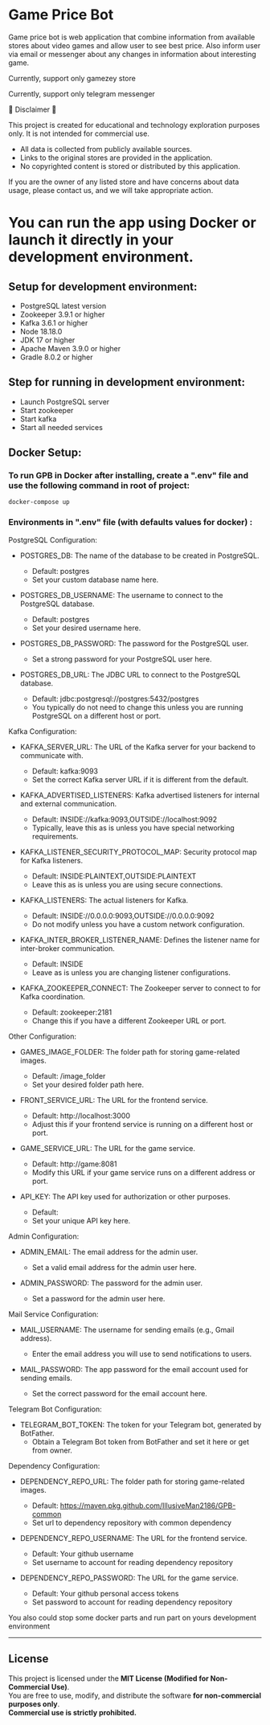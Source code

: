 # Game Price Bot

 Game price bot is web application that combine information from available stores about video games and allow user to see best price.
 Also inform user via email or messenger about any changes in information about interesting game.

Currently, support only gamezey store

Currently, support only telegram messenger

🚨 Disclaimer 🚨

This project is created for educational and technology exploration purposes only. It is not intended for commercial use.

 * All data is collected from publicly available sources.
  * Links to the original stores are provided in the application.
  * No copyrighted content is stored or distributed by this application.

If you are the owner of any listed store and have concerns about data usage, please contact us, 
and we will take appropriate action.

# You can run the app using Docker or launch it directly in your development environment.

## Setup for development environment:

* PostgreSQL latest version
* Zookeeper 3.9.1 or higher
* Kafka 3.6.1 or higher
* Node 18.18.0
* JDK 17 or higher
* Apache Maven 3.9.0 or higher
* Gradle 8.0.2 or higher

## Step for running in development environment:

* Launch PostgreSQL server
* Start zookeeper 
* Start kafka 
* Start all needed services 

## Docker Setup:

### To run GPB in Docker after installing, create a ".env" file and use the following command in root of project:

```console
docker-compose up
```

### Environments in ".env" file (with defaults values for docker) :

PostgreSQL Configuration:
* POSTGRES_DB: The name of the database to be created in PostgreSQL.
  * Default: postgres
  * Set your custom database name here.

* POSTGRES_DB_USERNAME: The username to connect to the PostgreSQL database.
  * Default: postgres
  * Set your desired username here.

* POSTGRES_DB_PASSWORD: The password for the PostgreSQL user.
  * Set a strong password for your PostgreSQL user here.

* POSTGRES_DB_URL: The JDBC URL to connect to the PostgreSQL database.
  * Default: jdbc:postgresql://postgres:5432/postgres
  * You typically do not need to change this unless you are running PostgreSQL on a different host or port.

Kafka Configuration:
* KAFKA_SERVER_URL: The URL of the Kafka server for your backend to communicate with.
  * Default: kafka:9093
  * Set the correct Kafka server URL if it is different from the default.

* KAFKA_ADVERTISED_LISTENERS: Kafka advertised listeners for internal and external communication.
  * Default: INSIDE://kafka:9093,OUTSIDE://localhost:9092
  * Typically, leave this as is unless you have special networking requirements.

* KAFKA_LISTENER_SECURITY_PROTOCOL_MAP: Security protocol map for Kafka listeners.
  * Default: INSIDE:PLAINTEXT,OUTSIDE:PLAINTEXT
  * Leave this as is unless you are using secure connections.

* KAFKA_LISTENERS: The actual listeners for Kafka.
  * Default: INSIDE://0.0.0.0:9093,OUTSIDE://0.0.0.0:9092
  * Do not modify unless you have a custom network configuration.

* KAFKA_INTER_BROKER_LISTENER_NAME: Defines the listener name for inter-broker communication.
  * Default: INSIDE
  * Leave as is unless you are changing listener configurations.

* KAFKA_ZOOKEEPER_CONNECT: The Zookeeper server to connect to for Kafka coordination.
  * Default: zookeeper:2181
  * Change this if you have a different Zookeeper URL or port.

Other Configuration:

* GAMES_IMAGE_FOLDER: The folder path for storing game-related images.
  * Default: /image_folder
  * Set your desired folder path here.

* FRONT_SERVICE_URL: The URL for the frontend service.
  * Default: http://localhost:3000
  * Adjust this if your frontend service is running on a different host or port.

* GAME_SERVICE_URL: The URL for the game service.
  * Default: http://game:8081
  * Modify this URL if your game service runs on a different address or port.

* API_KEY: The API key used for authorization or other purposes.
  * Default: 
  * Set your unique API key here.

Admin Configuration:
* ADMIN_EMAIL: The email address for the admin user.
  * Set a valid email address for the admin user here.

* ADMIN_PASSWORD: The password for the admin user.
  * Set a password for the admin user here.

Mail Service Configuration:
* MAIL_USERNAME: The username for sending emails (e.g., Gmail address).
  * Enter the email address you will use to send notifications to users.

* MAIL_PASSWORD: The app password for the email account used for sending emails.
  * Set the correct password for the email account here.

Telegram Bot Configuration:
* TELEGRAM_BOT_TOKEN: The token for your Telegram bot, generated by BotFather.
  * Obtain a Telegram Bot token from BotFather and set it here or get from owner.

Dependency Configuration:
* DEPENDENCY_REPO_URL: The folder path for storing game-related images.
  * Default: https://maven.pkg.github.com/IllusiveMan2186/GPB-common
  * Set url to dependency repository with common dependency

* DEPENDENCY_REPO_USERNAME: The URL for the frontend service.
  * Default: Your github username
  * Set username to account for reading dependency repository

* DEPENDENCY_REPO_PASSWORD: The URL for the game service.
  * Default: Your github personal access tokens
  * Set password to account for reading dependency repository

You also could stop some docker parts and run part on yours development environment

-------------------------------------

## License
This project is licensed under the **MIT License (Modified for Non-Commercial Use)**.  
You are free to use, modify, and distribute the software **for non-commercial purposes only**.  
**Commercial use is strictly prohibited.**
